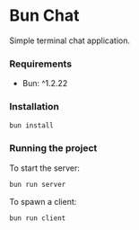 # Bun Chat

Simple terminal chat application.

### Requirements
 - Bun: ^1.2.22

### Installation

```bash
bun install
```

### Running the project

To start the server:
```bash
bun run server
```

To spawn a client:
```bash
bun run client
```